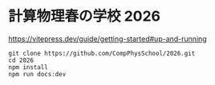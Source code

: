 # 計算物理春の学校 2026

https://vitepress.dev/guide/getting-started#up-and-running
```
git clone https://github.com/CompPhysSchool/2026.git
cd 2026
npm install
npm run docs:dev
```
